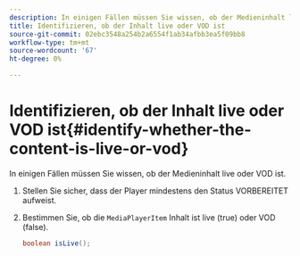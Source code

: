 ```yaml
---
description: In einigen Fällen müssen Sie wissen, ob der Medieninhalt live oder VOD ist.
title: Identifizieren, ob der Inhalt live oder VOD ist
source-git-commit: 02ebc3548a254b2a6554f1ab34afbb3ea5f09bb8
workflow-type: tm+mt
source-wordcount: '67'
ht-degree: 0%

---
```


# Identifizieren, ob der Inhalt live oder VOD ist{#identify-whether-the-content-is-live-or-vod}

In einigen Fällen müssen Sie wissen, ob der Medieninhalt live oder VOD ist.

1. Stellen Sie sicher, dass der Player mindestens den Status VORBEREITET aufweist.
1. Bestimmen Sie, ob die `MediaPlayerItem` Inhalt ist live (true) oder VOD (false).

   ```java
   boolean isLive();
   ```

